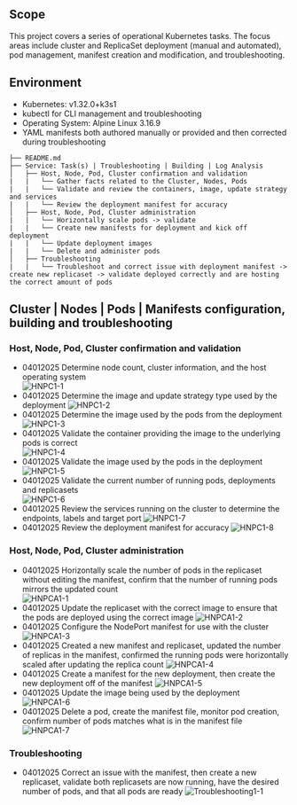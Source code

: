 ## Scope
This project covers a series of operational Kubernetes tasks. The focus areas include cluster and ReplicaSet deployment (manual and automated), pod management, manifest creation and modification, and troubleshooting.

## Environment
- Kubernetes: v1.32.0+k3s1
- kubectl for CLI management and troubleshooting
- Operating System: Alpine Linux 3.16.9
- YAML manifests both authored manually or provided and then corrected during troubleshooting

```
├── README.md
├── Service: Task(s) | Troubleshooting | Building | Log Analysis
│   ├── Host, Node, Pod, Cluster confirmation and validation
|   |   └── Gather facts related to the Cluster, Nodes, Pods
|   |   └── Validate and review the containers, image, update strategy and services
|   |   └── Review the deployment manifest for accuracy
│   ├── Host, Node, Pod, Cluster administration
|   |   └── Horizontally scale pods -> validate
|   |   └── Create new manifests for deployment and kick off deployment
|   |   └── Update deployment images
|   |   └── Delete and administer pods
│   ├── Troubleshooting
|   |   └── Troubleshoot and correct issue with deployment manifest -> create new replicaset -> validate deployed correctly and are hosting the correct amount of pods
```
## Cluster | Nodes | Pods | Manifests configuration, building and troubleshooting

### Host, Node, Pod, Cluster confirmation and validation
- 04012025 Determine node count, cluster information, and the host operating system  
  ![HNPC1-1](Host_Node_Pod_Cluster/HNPC1-1.jpg)
- 04012025 Determine the image and update strategy type used by the deployment
  ![HNPC1-2](Host_Node_Pod_Cluster/HNPC1-2.jpg)
- 04012025 Determine the image used by the pods from the deployment
  ![HNPC1-3](Host_Node_Pod_Cluster/HNPC1-3.jpg)
- 04012025 Validate the container providing the image to the underlying pods is correct  
  ![HNPC1-4](Host_Node_Pod_Cluster/HNPC1-4.jpg)
- 04012025 Validate the image used by the pods in the deployment
  ![HNPC1-5](Host_Node_Pod_Cluster/HNPC1-5.jpg)
- 04012025 Validate the current number of running pods, deployments and replicasets  
  ![HNPC1-6](Host_Node_Pod_Cluster/HNPC1-6.jpg)
- 04012025 Review the services running on the cluster to determine the endpoints, labels and target port
  ![HNPC1-7](Host_Node_Pod_Cluster/HNPC1-7.jpg)
- 04012025 Review the deployment manifest for accuracy
  ![HNPC1-8](Host_Node_Pod_Cluster/HNPC1-8.jpg)

### Host, Node, Pod, Cluster administration
- 04012025 Horizontally scale the number of pods in the replicaset without editing the manifest, confirm that the number of running pods mirrors the updated count  
  ![HNPCA1-1](Host_Node_Pod_Cluster_Administration/HNPCA1-1.jpg)
- 04012025 Update the replicaset with the correct image to ensure that the pods are deployed using the correct image
  ![HNPCA1-2](Host_Node_Pod_Cluster_Administration/HNPCA1-2.jpg)
- 04012025 Configure the NodePort manifest for use with the cluster  
  ![HNPCA1-3](Host_Node_Pod_Cluster_Administration/HNPCA1-3.jpg)
- 04012025 Created a new manifest and replicaset, updated the number of replicas in the manifest, confirmed the running pods were horizontally scaled after updating the replica count
  ![HNPCA1-4](Host_Node_Pod_Cluster_Administration/HNPCA1-4.jpg)
- 04012025 Create a manifest for the new deployment, then create the new deployment off of the manifest
  ![HNPCA1-5](Host_Node_Pod_Cluster_Administration/HNPCA1-5.jpg)
- 04012025 Update the image being used by the deployment
  ![HNPCA1-6](Host_Node_Pod_Cluster_Administration/HNPCA1-6.jpg)
- 04012025 Delete a pod, create the manifest file, monitor pod creation, confirm number of pods matches what is in the manifest file  
  ![HNPCA1-7](Host_Node_Pod_Cluster_Administration/HNPCA1-7.jpg)

### Troubleshooting
- 04012025 Correct an issue with the manifest, then create a new replicaset, validate both replicasets are now running, have the desired number of pods, and that all pods are ready   ![Troubleshooting1-1](Troubleshooting/Troubleshooting1-1.jpg)
